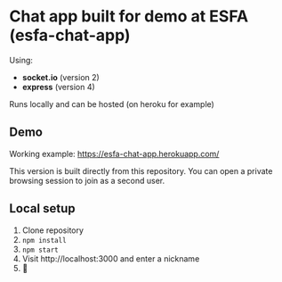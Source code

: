 # Chat app built for demo at ESFA (esfa-chat-app)

Using:

* **socket.io** (version 2)
* **express** (version 4)

Runs locally and can be hosted (on heroku for example)

## Demo

Working example: https://esfa-chat-app.herokuapp.com/

This version is built directly from this repository. You can open a private browsing session to join as a second user.

## Local setup

1. Clone repository
2. `npm install`
3. `npm start`
4. Visit http://localhost:3000 and enter a nickname
5. 🎉
